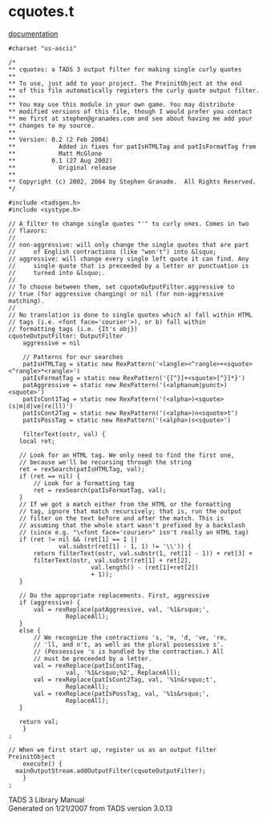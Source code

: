 ---
---
# cquotes.t

[documentation](../file/cquotes.t.html)

    #charset "us-ascii"

    /*
    ** cquotes: a TADS 3 output filter for making single curly quotes
    **
    ** To use, just add to your project. The PreinitObject at the end
    ** of this file automatically registers the curly quote output filter.
    **
    ** You may use this module in your own game. You may distribute
    ** modified versions of this file, though I would prefer you contact
    ** me first at stephen@granades.com and see about having me add your
    ** changes to my source.
    **
    ** Version: 0.2 (2 Feb 2004)
    **            Added in fixes for patIsHTMLTag and patIsFormatTag from
    **            Matt McGlone
    **          0.1 (27 Aug 2002)
    **            Original release
    **
    ** Copyright (c) 2002, 2004 by Stephen Granade.  All Rights Reserved.
    */

    #include <tadsgen.h>
    #include <systype.h>

    // A filter to change single quotes "'" to curly ones. Comes in two
    // flavors:
    //
    // non-aggressive: will only change the single quotes that are part
    //     of English contractions (like "won't") into &lsquo;
    // aggressive: will change every single left quote it can find. Any
    //     single quote that is preceeded by a letter or punctuation is
    //     turned into &lsquo;.
    //
    // To choose between them, set cquoteOutputFilter.aggressive to
    // true (for aggressive changing) or nil (for non-aggressive matching).
    //
    // No translation is done to single quotes which a) fall within HTML
    // tags (i.e. <font face='courier'>), or b) fall within
    // formatting tags (i.e. {It's obj})
    cquoteOutputFilter: OutputFilter
        aggressive = nil

        // Patterns for our searches
        patIsHTMLTag = static new RexPattern('<langle><^rangle>+<squote><^rangle>*<rangle>')
        patIsFormatTag = static new RexPattern('{[^}]+<squote>[^}]*}')
        patAggressive = static new RexPattern('(<alphanum|punct>)<squote>')
        patIsCont1Tag = static new RexPattern('(<alpha>)<squote>(s|m|d|ve|re|ll)')
        patIsCont2Tag = static new RexPattern('(<alpha>)n<squote>t')
        patIsPossTag = static new RexPattern('(<alpha>)s<squote>')

        filterText(ostr, val) {
       local ret;

       // Look for an HTML tag. We only need to find the first one,
       // because we'll be recursing through the string
       ret = rexSearch(patIsHTMLTag, val);
       if (ret == nil) {
           // Look for a formatting tag
           ret = rexSearch(patIsFormatTag, val);
       }
       // If we got a match either from the HTML or the formatting
       // tag, ignore that match recursively; that is, run the output
       // filter on the text before and after the match. This is
       // assuming that the whole start wasn't prefixed by a backslash
       // (since e.g. "\<font face='courier>" isn't really an HTML tag)
       if (ret != nil && (ret[1] == 1 ||
                  val.substr(ret[1] - 1, 1) != '\\')) {
           return filterText(ostr, val.substr(1, ret[1] - 1)) + ret[3] +
           filterText(ostr, val.substr(ret[1] + ret[2],
                           val.length() - (ret[1]+ret[2])
                           + 1));
       }

       // Do the appropriate replacements. First, aggressive
       if (aggressive) {
           val = rexReplace(patAggressive, val, '%1&rsquo;',
                    ReplaceAll);
       }
       else {
           // We recognize the contractions 's, 'm, 'd, 've, 're,
           // 'll, and n't, as well as the plural possessive s'.
           // (Possessive 's is handled by the contraction.) All
           // must be preceeded by a letter.
           val = rexReplace(patIsCont1Tag,
                    val, '%1&rsquo;%2', ReplaceAll);
           val = rexReplace(patIsCont2Tag, val, '%1n&rsquo;t',
                    ReplaceAll);
           val = rexReplace(patIsPossTag, val, '%1s&rsquo;',
                    ReplaceAll);
       }

       return val;
        }
    ;

    // When we first start up, register us as an output filter
    PreinitObject
        execute() {
      mainOutputStream.addOutputFilter(cquoteOutputFilter);
        }
    ;

<div class="ftr">

TADS 3 Library Manual  
Generated on 1/21/2007 from TADS version 3.0.13

</div>
